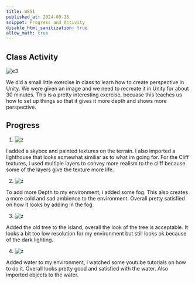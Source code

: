 ```yaml
---
title: W8S1
published_at: 2024-09-16
snippet: Progress and Activity
disable_html_sanitization: true
allow_math: true
---
```


## Class Activity
![e3](e3.png)

We did a small little exercise in class to learn how to create perspective in Unity. We were given an image and we need to recreate it in Unity for about 30 minutes. This is a pretty interesting exercise, becuase this teaches us how to set up things so that it gives it more depth and shows more perspective.

## Progress
1. ![z](z.png)

I added a skybox and painted textures on the terrain. I also imported a lighthouse that looks somewhat similiar as to what im going for. For the Cliff textures, i used multiple layers to convey more realism to the cliff because some of the layers give the texture more life.

2. ![z](z1.png)

To add more Depth to my environment, i added some fog. This also creates a more cold and sad ambience to the environment. Overall pretty satisfied on how it looks by adding in the fog.

3. ![z](z2.png)

Added the old tree to the island, overall the look of the tree is acceptable. It looks a bit too low resolution for my environment but still looks ok because of the dark lighting.

4. ![z](z3.png)

Added water to my environment, i watched some youtube tutorials on how to do it. Overall looks pretty good and satisfied with the water. Also imported objects to the water.